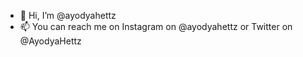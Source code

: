 - 👋 Hi, I’m @ayodyahettz
- 📫 You can reach me on Instagram on @ayodyahettz or Twitter on @AyodyaHettz

<!---
ayodyahettz/ayodyahettz is a ✨ special ✨ repository because its `README.md` (this file) appears on your GitHub profile.
You can click the Preview link to take a look at your changes.
--->
